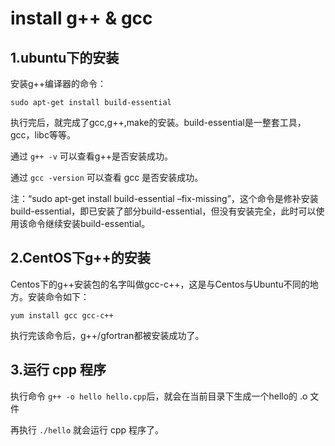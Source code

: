# install g++ & gcc

## 1.ubuntu下的安装

安装g++编译器的命令：

```
sudo apt-get install build-essential
```

执行完后，就完成了gcc,g++,make的安装。build-essential是一整套工具，gcc，libc等等。

通过 `g++ -v` 可以查看g++是否安装成功。

通过 `gcc -version` 可以查看 gcc 是否安装成功。

注：“sudo apt-get install build-essential –fix-missing”，这个命令是修补安装build-essential，即已安装了部分build-essential，但没有安装完全，此时可以使用该命令继续安装build-essential。

## 2.CentOS下g++的安装

Centos下的g++安装包的名字叫做gcc-c++，这是与Centos与Ubuntu不同的地方。安装命令如下：

`yum install gcc gcc-c++`

执行完该命令后，g++/gfortran都被安装成功了。

## 3.运行 cpp 程序

执行命令 `g++ -o hello hello.cpp`后，就会在当前目录下生成一个hello的 .o 文件

再执行 `./hello` 就会运行 cpp 程序了。
